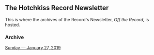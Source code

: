 ## The Hotchkiss Record Newsletter
This is where the archives of the Record's Newsletter, *Off the Record*, is hosted. 

### Archive
[Sunday –– January 27, 2019](/20190124)
